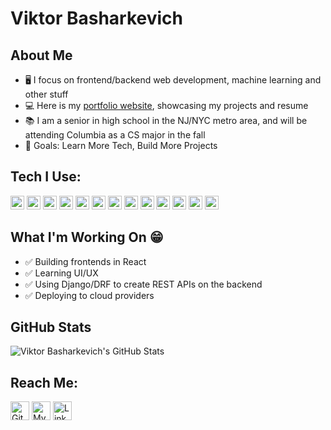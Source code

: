 # Viktor Basharkevich

## About Me
- 🖥️ I focus on frontend/backend web development, machine learning and other stuff
- 💻 Here is my [portfolio website][website], showcasing my projects and resume
- 📚 I am a senior in high school in the NJ/NYC metro area, and will be attending Columbia as a CS major in the fall
- 🌱 Goals: Learn More Tech, Build More Projects

## Tech I Use:
<p>
  <img alt="Python" src="https://img.shields.io/badge/-Python-3776AB?style=flat-square&logo=python&logoColor=white" height=22/>

  <img alt="Django" src="https://img.shields.io/badge/-Django/DRF-092E20?style=flat-square&logo=django&logoColor=whie" height=22/>

  <img alt="JavaScript" src="https://img.shields.io/badge/-JavaScript-F7DF1E?style=flat-square&logo=javascript&logoColor=black" height=22/>
  
  <img alt="React" src="https://img.shields.io/badge/-React-1DA1F2?style=flat-square&logo=react&logoColor=white" height=22/>

  <img alt="HTML5" src="https://img.shields.io/badge/-HTML5-E34F26?style=flat-square&logo=html5&logoColor=white" height=22/>

  <img alt="CSS3" src="https://img.shields.io/badge/-CSS3-1572B6?style=flat-square&logo=css3&logoColor=white" height=22/>
  
  <img alt="Java" src="https://img.shields.io/badge/Java-ED8B00?style=flat-square&logo=java&logoColor=white" height=22/>
  
  <img alt="Heroku" src="https://img.shields.io/badge/-Heroku-430098?style=flat-square&logo=heroku&logoColor=white" height=22/>

  <img alt="AWS" src="https://img.shields.io/badge/-AWS-FF9900?style=flat-square&logo=amazonAWS&logoColor=white" height=22/>

  <img alt="Git" src="https://img.shields.io/badge/-Git-F05032?style=flat-square&logo=git&logoColor=white" height=22/>  
  
  <img alt="NumPy" src="https://img.shields.io/badge/Numpy-777BB4?style=flat-square&logo=numpy&logoColor=white" height=22/>
  
  <img alt="Pandas" src="https://img.shields.io/badge/Pandas-2C2D72?style=flat-square&logo=pandas&logoColor=white" height=22/>
  
  <img alt="SKlearn" src="https://img.shields.io/badge/scikit_learn-F7931E?style=flat-squaree&logo=scikit-learn&logoColor=white" height=22/>
  
</p>

## What I'm Working On  😁 
- ✅ Building frontends in React
- ✅ Learning UI/UX
- ✅ Using Django/DRF to create REST APIs on the backend
- ✅ Deploying to cloud providers

## GitHub Stats
<img alt="Viktor Basharkevich's GitHub Stats" src="https://github-readme-stats-weld-two.vercel.app/api?username=ViktorBash&show_icons=true&hide_border=true&count_private=true&theme=algolia&include_all_commits=true&hide=stars"/>

## Reach Me:
<p><a href="https://github.com/viktorbash" target="_blank"><img alt="GitHub" src="https://img.shields.io/badge/GitHub-%2312100E.svg?&style=for-the-badge&logo=Github&logoColor=white" height=30 /></a>
<a href="https://www.viktorbash.com" target="_blank"><img alt="My Website" src="https://img.shields.io/badge/Website-%3113.svg?style=for-the-badge&logoColor=white?coor=#3655FF" height=30/></a>
<a href="https://www.linkedin.com/in/viktorbash" target="_blank"><img alt="LinkedIn" src="https://img.shields.io/badge/linkedin-%230077B5.svg?&style=for-the-badge&logo=linkedin&logoColor=white" height=30/></a><p>

[website]: https://www.viktorbash.com/
